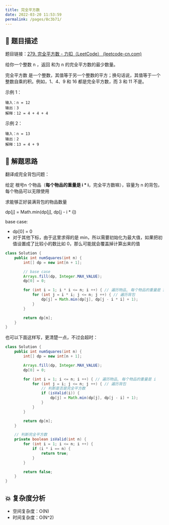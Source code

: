 ```yaml
---
title: 完全平方数
date: 2022-03-20 11:53:59
permalink: /pages/8c3b71/
---
```


## 📃 题目描述

题目链接：[279. 完全平方数 - 力扣（LeetCode） (leetcode-cn.com)](https://leetcode-cn.com/problems/perfect-squares/)

给你一个整数 n ，返回 和为 n 的完全平方数的最少数量。

完全平方数 是一个整数，其值等于另一个整数的平方；换句话说，其值等于一个整数自乘的积。例如，1、4、9 和 16 都是完全平方数，而 3 和 11 不是。

示例 1：

```
输入：n = 12
输出：3 
解释：12 = 4 + 4 + 4
```

示例 2：

```
输入：n = 13
输出：2
解释：13 = 4 + 9
```

## 🔔 解题思路

翻译成完全背包问题：

给定 根号n 个物品（**每个物品的重量是 i * i**，完全平方数嘛），容量为 n 的背包，每个物品可以无限使用

求能够正好装满背包的物品数量

dp[j] = Math.min(dp[j], dp[j - i * i])

base case: 

- dp[0] = 0
- 对于其他下标，由于这里求得的是 min，所以需要初始化为最大值，如果把初值设置成了比较小的数比如 0，那么可能就会覆盖掉计算出来的值 


```java
class Solution {
    public int numSquares(int n) {
        int[] dp = new int[n + 1];

        // base case
        Arrays.fill(dp, Integer.MAX_VALUE);
        dp[0] = 0;

        for (int i = 1; i * i <= n; i ++) { // 遍历物品, 每个物品的重量是 i * i
            for (int j = i * i; j <= n; j ++) { // 遍历背包
                dp[j] = Math.min(dp[j], dp[j - i * i] + 1);
            }
        }

        return dp[n];
    }
}
```

也可以下面这样写，更清楚一点，不过会超时：

```java
class Solution {
    public int numSquares(int n) {
        int[] dp = new int[n + 1];

        Arrays.fill(dp, Integer.MAX_VALUE);
        dp[0] = 0;

        for (int i = 1; i <= n; i ++) { // 遍历物品, 每个物品的重量是 i
            for (int j = i; j <= n; j ++) { // 遍历背包
                // 判断是否是完全平方数
                if (isValid(i)) {
                    dp[j] = Math.min(dp[j], dp[j - i] + 1);
                }
            }
        }

        return dp[n];
    }

    // 判断完全平方数
    private boolean isValid(int n) {
        for (int i = 1; i <= n; i ++) {
            if (i * i == n) {
                return true;
            }
        }

        return false;
    }
}
```



## 💥 复杂度分析

- 空间复杂度：O(N)
- 时间复杂度：O(N^2)

